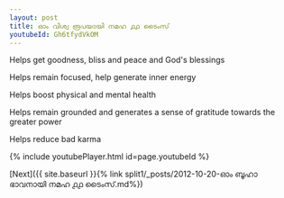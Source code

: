 ```yaml
---
layout: post
title: ഓം വിശ്വ രൂപയായി നമഹ ൧൧ ടൈംസ്
youtubeId: Gh6tfydVkOM
---
```

 
 
Helps get goodness, bliss and peace and God's blessings
 
Helps remain focused, help generate inner energy 
 
Helps boost physical and mental health 
 
Helps remain grounded and generates a sense of gratitude towards the greater power 
 
Helps reduce bad karma
 
 
 
 


{% include youtubePlayer.html id=page.youtubeId %}
 
[Next]({{ site.baseurl }}{% link  split1/_posts/2012-10-20-ഓം ബൂഹാ ഭാവനായി നമഹ ൧൧ ടൈംസ്.md%})
 

